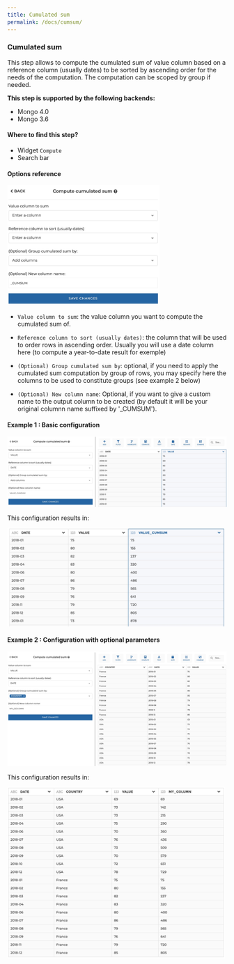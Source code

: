 ```yaml
---
title: Cumulated sum
permalink: /docs/cumsum/
---
```


### Cumulated sum

This step allows to compute the cumulated sum of value column based on a
reference column (usually dates) to be sorted by ascending order for the needs
of the computation. The computation can be scoped by group if needed.

**This step is supported by the following backends:**

- Mongo 4.0
- Mongo 3.6

#### Where to find this step?

- Widget `Compute`
- Search bar

#### Options reference

<img src="../../img/docs/user-interface/cumsum_step_form.jpg" width="350" />

- `Value column to sum`: the value column you want to compute the cumulated sum
  of.

- `Reference column to sort (usually dates)`: the column that will be used to
  order rows in ascending order. Usually you will use a date column here
  (to compute a year-to-date result for exemple)

- `(Optional) Group cumulated sum by`: optional, if you need to apply the
  cumulated sum computation by group of rows, you may specify here the columns
  to be used to constitute groups (see example 2 below)

- `(Optional) New column name`: Optional, if you want to give a custom name to
  the output column to be created (by default it will be your original columnn
  name suffixed by '\_CUMSUM').

#### Example 1 : Basic configuration

<img src="../../img/docs/user-interface/cumsum_example_conf_1.jpg" width="750" />

This configuration results in:

<img src="../../img/docs/user-interface/cumsum_example_result_1.jpg" width="500" />

#### Example 2 : Configuration with optional parameters

<img src="../../img/docs/user-interface/cumsum_example_conf_2.jpg" width="750" />

This configuration results in:

<img src="../../img/docs/user-interface/cumsum_example_result_2.jpg" width="500" />
